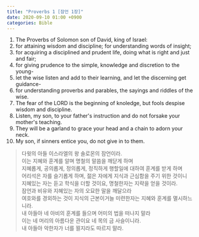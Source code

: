 ```yaml
---
title: "Proverbs 1 [잠언 1장]"
date: 2020-09-10 01:00 +0900
categories: Bible
---
```


1. The Proverbs of Solomon son of David, king of Israel:
1. for attaining wisdom and discipline; for understanding words of insight;
1. for acquiring a disciplined and prudent life, doing what is right and just and fair;
1. for giving prudence to the simple, knowledge and discretion to the young-
1. let the wise listen and add to their learning, and let the discerning get guidance-
1. for understanding proverbs and parables, the sayings and riddles of the wise.
1. The fear of the LORD is the beginning of knoledge, but fools despise wisdom and discipline.
1. Listen, my son, to your father's instruction and do not forsake your mother's teaching.
1. They will be a garland to grace your head and a chain to adorn your neck.
1. My son, if sinners entice you, do not give in to them.


> 다윗의 아들 이스라엘의 왕 솔로몬의 잠언이라.  
> 이는 지혜와 훈계를 알며 명철의 말씀을 깨닫게 하며  
> 지혜롭게, 공의롭게, 정의롭게, 정직하게 행할일에 대하여 훈계를 받게 하며  
> 어리석은 자를 슬기롭게 하며, 젊은 자에게 지식과 근심함을 주기 위한 것이니  
> 지혜있는 자는 듣고 학식을 더할 것이요, 명철한자는 지략을 얻을 것이라.  
> 잠언과 비유와 지혜있는 자의 오묘한 말을 깨달으라  
> 여호와를 경외하는 것이 지식의 근본이거늘 미련한자는 지혜와 훈계를 멸시하느니라.  
> 내 아들아 네 아비의 훈계를 들으며 어미의 법을 떠나지 말라  
> 이는 네 머리의 아름다운 관이요 네 목의 금 사슬이니라.  
> 내 아들아 악한자가 너를 꾈지라도 따르지 말라.  

